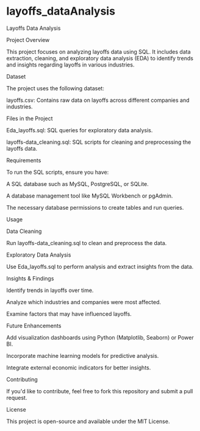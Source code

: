 # layoffs_dataAnalysis

Layoffs Data Analysis

Project Overview

This project focuses on analyzing layoffs data using SQL. It includes data extraction, cleaning, and exploratory data analysis (EDA) to identify trends and insights regarding layoffs in various industries.

Dataset

The project uses the following dataset:

layoffs.csv: Contains raw data on layoffs across different companies and industries.

Files in the Project

Eda_layoffs.sql: SQL queries for exploratory data analysis.

layoffs-data_cleaning.sql: SQL scripts for cleaning and preprocessing the layoffs data.

Requirements

To run the SQL scripts, ensure you have:

A SQL database such as MySQL, PostgreSQL, or SQLite.

A database management tool like MySQL Workbench or pgAdmin.

The necessary database permissions to create tables and run queries.

Usage

Data Cleaning

Run layoffs-data_cleaning.sql to clean and preprocess the data.

Exploratory Data Analysis

Use Eda_layoffs.sql to perform analysis and extract insights from the data.

Insights & Findings

Identify trends in layoffs over time.

Analyze which industries and companies were most affected.

Examine factors that may have influenced layoffs.

Future Enhancements

Add visualization dashboards using Python (Matplotlib, Seaborn) or Power BI.

Incorporate machine learning models for predictive analysis.

Integrate external economic indicators for better insights.

Contributing

If you'd like to contribute, feel free to fork this repository and submit a pull request.

License

This project is open-source and available under the MIT License.
